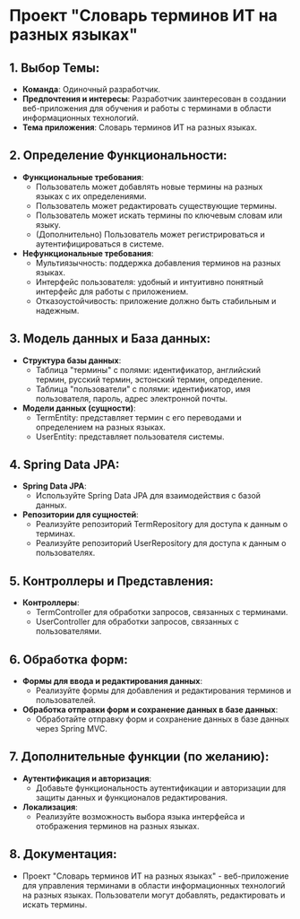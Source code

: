 # Проект "Словарь терминов ИТ на разных языках"

## 1. Выбор Темы:
   - **Команда**: Одиночный разработчик.
   - **Предпочтения и интересы**: Разработчик заинтересован в создании веб-приложения для обучения и работы с терминами в области информационных технологий.
   - **Тема приложения**: Словарь терминов ИТ на разных языках.

## 2. Определение Функциональности:
   - **Функциональные требования**:
     - Пользователь может добавлять новые термины на разных языках с их определениями.
     - Пользователь может редактировать существующие термины.
     - Пользователь может искать термины по ключевым словам или языку.
     - (Дополнительно) Пользователь может регистрироваться и аутентифицироваться в системе.
   - **Нефункциональные требования**:
     - Мультиязычность: поддержка добавления терминов на разных языках.
     - Интерфейс пользователя: удобный и интуитивно понятный интерфейс для работы с приложением.
     - Отказоустойчивость: приложение должно быть стабильным и надежным.

## 3. Модель данных и База данных:
   - **Структура базы данных**:
     - Таблица "термины" с полями: идентификатор, английский термин, русский термин, эстонский термин, определение.
     - Таблица "пользователи" с полями: идентификатор, имя пользователя, пароль, адрес электронной почты.
   - **Модели данных (сущности)**:
     - TermEntity: представляет термин с его переводами и определением на разных языках.
     - UserEntity: представляет пользователя системы.

## 4. Spring Data JPA:
   - **Spring Data JPA**:
     - Используйте Spring Data JPA для взаимодействия с базой данных.
   - **Репозитории для сущностей**:
     - Реализуйте репозиторий TermRepository для доступа к данным о терминах.
     - Реализуйте репозиторий UserRepository для доступа к данным о пользователях.

## 5. Контроллеры и Представления:
   - **Контроллеры**:
     - TermController для обработки запросов, связанных с терминами.
     - UserController для обработки запросов, связанных с пользователями.

## 6. Обработка форм:
   - **Формы для ввода и редактирования данных**:
     - Реализуйте формы для добавления и редактирования терминов и пользователей.
   - **Обработка отправки форм и сохранение данных в базе данных**:
     - Обработайте отправку форм и сохранение данных в базе данных через Spring MVC.

## 7. Дополнительные функции (по желанию):
   - **Аутентификация и авторизация**:
     - Добавьте функциональность аутентификации и авторизации для защиты данных и функционалов редактирования.
   - **Локализация**:
     - Реализуйте возможность выбора языка интерфейса и отображения терминов на разных языках.

## 8. Документация:
- Проект "Словарь терминов ИТ на разных языках" - веб-приложение для управления терминами в области информационных технологий на разных языках. Пользователи могут добавлять, редактировать и искать термины.
